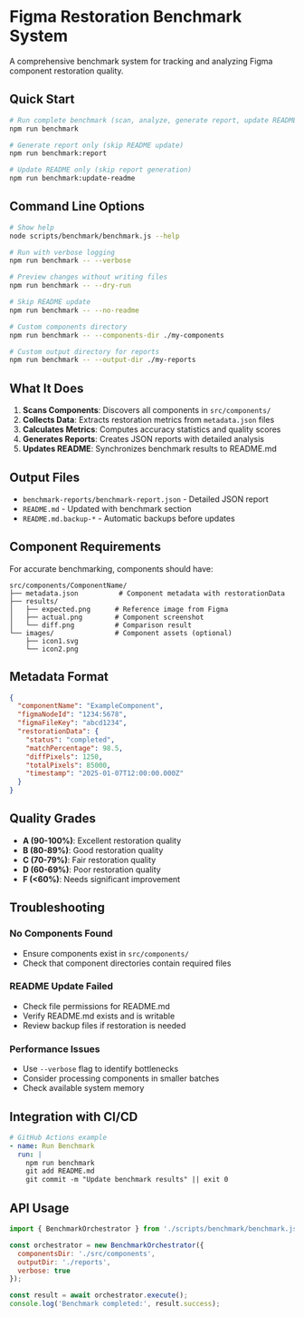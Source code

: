 # Figma Restoration Benchmark System

A comprehensive benchmark system for tracking and analyzing Figma component restoration quality.

## Quick Start

```bash
# Run complete benchmark (scan, analyze, generate report, update README)
npm run benchmark

# Generate report only (skip README update)
npm run benchmark:report

# Update README only (skip report generation)
npm run benchmark:update-readme
```

## Command Line Options

```bash
# Show help
node scripts/benchmark/benchmark.js --help

# Run with verbose logging
npm run benchmark -- --verbose

# Preview changes without writing files
npm run benchmark -- --dry-run

# Skip README update
npm run benchmark -- --no-readme

# Custom components directory
npm run benchmark -- --components-dir ./my-components

# Custom output directory for reports
npm run benchmark -- --output-dir ./my-reports
```

## What It Does

1. **Scans Components**: Discovers all components in `src/components/`
2. **Collects Data**: Extracts restoration metrics from `metadata.json` files
3. **Calculates Metrics**: Computes accuracy statistics and quality scores
4. **Generates Reports**: Creates JSON reports with detailed analysis
5. **Updates README**: Synchronizes benchmark results to README.md

## Output Files

- `benchmark-reports/benchmark-report.json` - Detailed JSON report
- `README.md` - Updated with benchmark section
- `README.md.backup-*` - Automatic backups before updates

## Component Requirements

For accurate benchmarking, components should have:

```
src/components/ComponentName/
├── metadata.json          # Component metadata with restorationData
├── results/
│   ├── expected.png      # Reference image from Figma
│   ├── actual.png        # Component screenshot
│   └── diff.png          # Comparison result
└── images/               # Component assets (optional)
    ├── icon1.svg
    └── icon2.png
```

## Metadata Format

```json
{
  "componentName": "ExampleComponent",
  "figmaNodeId": "1234:5678",
  "figmaFileKey": "abcd1234",
  "restorationData": {
    "status": "completed",
    "matchPercentage": 98.5,
    "diffPixels": 1250,
    "totalPixels": 85000,
    "timestamp": "2025-01-07T12:00:00.000Z"
  }
}
```

## Quality Grades

- **A (90-100%)**: Excellent restoration quality
- **B (80-89%)**: Good restoration quality  
- **C (70-79%)**: Fair restoration quality
- **D (60-69%)**: Poor restoration quality
- **F (<60%)**: Needs significant improvement

## Troubleshooting

### No Components Found
- Ensure components exist in `src/components/`
- Check that component directories contain required files

### README Update Failed
- Check file permissions for README.md
- Verify README.md exists and is writable
- Review backup files if restoration is needed

### Performance Issues
- Use `--verbose` flag to identify bottlenecks
- Consider processing components in smaller batches
- Check available system memory

## Integration with CI/CD

```yaml
# GitHub Actions example
- name: Run Benchmark
  run: |
    npm run benchmark
    git add README.md
    git commit -m "Update benchmark results" || exit 0
```

## API Usage

```javascript
import { BenchmarkOrchestrator } from './scripts/benchmark/benchmark.js';

const orchestrator = new BenchmarkOrchestrator({
  componentsDir: './src/components',
  outputDir: './reports',
  verbose: true
});

const result = await orchestrator.execute();
console.log('Benchmark completed:', result.success);
```